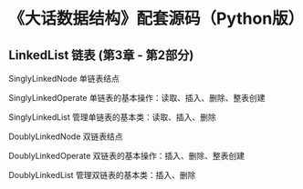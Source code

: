 # 《大话数据结构》配套源码（Python版）

## LinkedList 链表 (第3章 - 第2部分)

SinglyLinkedNode 单链表结点

SinglyLinkedOperate 单链表的基本操作：读取、插入、删除、整表创建

SinglyLinkedList 管理单链表的基本类：读取、插入、删除

DoublyLinkedNode 双链表结点

DoublyLinkedOperate 双链表的基本操作：插入、删除、整表创建

DoublyLinkedList 管理双链表的基本类：插入、删除
